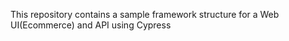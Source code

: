 This repository contains a sample framework structure for a Web UI(Ecommerce) and API using Cypress

